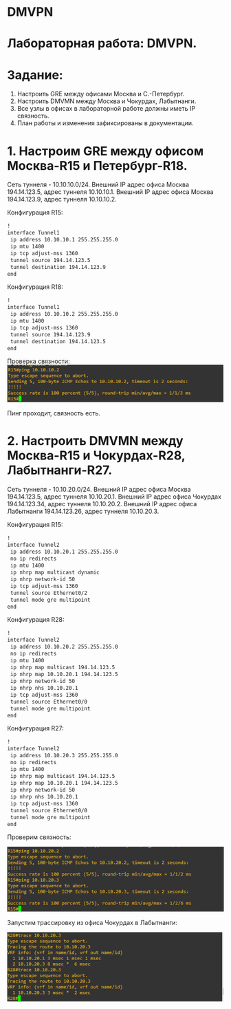 # DMVPN

# Лабораторная работа: DMVPN.
# Задание:
1. Настроить GRE между офисами Москва и С.-Петербург.
2. Настроить DMVMN между Москва и Чокурдах, Лабытнанги.
3. Все узлы в офисах в лабораторной работе должны иметь IP связность.
4. План работы и изменения зафиксированы в документации.

# 1. Настроим GRE между офисом Москва-R15 и Петербург-R18.

Сеть туннеля - 10.10.10.0/24.
Внешний IP адрес офиса Москва 194.14.123.5, адрес туннеля 10.10.10.1.
Внешний IP адрес офиса Москва 194.14.123.9, адрес туннеля 10.10.10.2.

Конфигурация R15:
```
!
interface Tunnel1
 ip address 10.10.10.1 255.255.255.0
 ip mtu 1400
 ip tcp adjust-mss 1360
 tunnel source 194.14.123.5
 tunnel destination 194.14.123.9
end
```

Конфигурация R18:
```
!
interface Tunnel1
 ip address 10.10.10.2 255.255.255.0
 ip mtu 1400
 ip tcp adjust-mss 1360
 tunnel source 194.14.123.9
 tunnel destination 194.14.123.5
end
```
Проверка связности:
![](https://github.com/dmitriyklimenkov/DMVPN/blob/main/ping%20R15-R18.PNG)

Пинг проходит, связность есть.

# 2. Настроить DMVMN между Москва-R15 и Чокурдах-R28, Лабытнанги-R27.

Сеть туннеля - 10.10.20.0/24.
Внешний IP адрес офиса Москва 194.14.123.5, адрес туннеля 10.10.20.1.
Внешний IP адрес офиса Чокурдах 194.14.123.34, адрес туннеля 10.10.20.2.
Внешний IP адрес офиса Лабытнанги 194.14.123.26, адрес туннеля 10.10.20.3.

Конфигурация R15:
```
!
interface Tunnel2
 ip address 10.10.20.1 255.255.255.0
 no ip redirects
 ip mtu 1400
 ip nhrp map multicast dynamic
 ip nhrp network-id 50
 ip tcp adjust-mss 1360
 tunnel source Ethernet0/2
 tunnel mode gre multipoint
end
```

Конфигурация R28:
```
!
interface Tunnel2
 ip address 10.10.20.2 255.255.255.0
 no ip redirects
 ip mtu 1400
 ip nhrp map multicast 194.14.123.5
 ip nhrp map 10.10.20.1 194.14.123.5
 ip nhrp network-id 50
 ip nhrp nhs 10.10.20.1
 ip tcp adjust-mss 1360
 tunnel source Ethernet0/0
 tunnel mode gre multipoint
end
```

Конфигурация R27:
```
!
interface Tunnel2
 ip address 10.10.20.3 255.255.255.0
 no ip redirects
 ip mtu 1400
 ip nhrp map multicast 194.14.123.5
 ip nhrp map 10.10.20.1 194.14.123.5
 ip nhrp network-id 50
 ip nhrp nhs 10.10.20.1
 ip tcp adjust-mss 1360
 tunnel source Ethernet0/0
 tunnel mode gre multipoint
end
```
Проверим связность:

![](https://github.com/dmitriyklimenkov/DMVPN/blob/main/ping%20R15-R27-28.PNG)

Запустим трассировку из офиса Чокурдах в Лабытнанги:

![](https://github.com/dmitriyklimenkov/DMVPN/blob/main/trace%20R28-R27.PNG)
